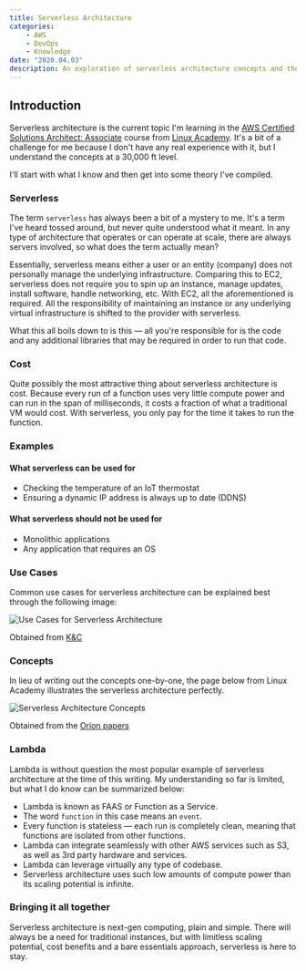 ```yaml
---
title: Serverless Architecture
categories:
    - AWS
    - DevOps
    - Knowledge
date: "2020.04.03"
description: An exploration of serverless architecture concepts and their practical applications in cloud computing.
---
```


<!--markdownlint-disable-->

## Introduction

Serverless architecture is the current topic I'm learning in the [AWS Certified Solutions Architect: Associate](https://linuxacademy.com/course/aws-certified-solutions-architect-2019-associate-level/) course from [Linux Academy](https://linuxacademy.com). It's a bit of a challenge for me because I don't have any real experience with it, but I understand the concepts at a 30,000 ft level.

I'll start with what I know and then get into some theory I've compiled.

<!-- more -->

### Serverless

The term `serverless` has always been a bit of a mystery to me. It's a term I've heard tossed around, but never quite understood what it meant. In any type of architecture that operates or can operate at scale, there are always servers involved, so what does the term actually mean?

Essentially, serverless means either a user or an entity (company) does not personally manage the underlying infrastructure. Comparing this to EC2, serverless does not require you to spin up an instance, manage updates, install software, handle networking, etc. With EC2, all the aforementioned is required. All the responsibility of maintaining an instance or any underlying virtual infrastructure is shifted to the provider with serverless.

What this all boils down to is this — all you're responsible for is the code and any additional libraries that may be required in order to run that code.

### Cost

Quite possibly the most attractive thing about serverless architecture is cost. Because every run of a function uses very little compute power and can run in the span of milliseconds, it costs a fraction of what a traditional VM would cost. With serverless, you only pay for the time it takes to run the function.

### Examples

#### What serverless can be used for

* Checking the temperature of an IoT thermostat
* Ensuring a dynamic IP address is always up to date (DDNS)

#### What serverless should not be used for

* Monolithic applications
* Any application that requires an OS

### Use Cases

Common use cases for serverless architecture can be explained best through the following image:

<Image src="https://cdn.levine.io/uploads/images/gallery/2022-09//04/x1aeniur0.jpg" alt="Use Cases for Serverless Architecture" />

Obtained from [K&C](https://kruschecompany.com/why-enterprises-choose-serverless-architecture)

### Concepts

In lieu of writing out the concepts one-by-one, the page below from Linux Academy illustrates the serverless architecture perfectly.

<Image src="https://cdn.levine.io/uploads/images/gallery/2022-09//04/Screen-Shot-2020-04-02-at-9.56.54-PM.png" alt="Serverless Architecture Concepts" />

Obtained from the [Orion papers](https://interactive.linuxacademy.com/diagrams/AWSCSA.html)

### Lambda

Lambda is without question the most popular example of serverless architecture at the time of this writing. My understanding so far is limited, but what I do know can be summarized below:

* Lambda is known as FAAS or Function as a Service.
* The word `function` in this case means an `event`.
* Every function is stateless — each run is completely clean, meaning that functions are isolated from other functions.
* Lambda can integrate seamlessly with other AWS services such as S3, as well as 3rd party hardware and services.
* Lambda can leverage virtually any type of codebase.
* Serverless architecture uses such low amounts of compute power than its scaling potential is infinite.

### Bringing it all together

Serverless architecture is next-gen computing, plain and simple. There will always be a need for traditional instances, but with limitless scaling potential, cost benefits and a bare essentials approach, serverless is here to stay.
